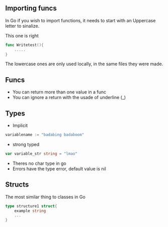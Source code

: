 ## Importing funcs
In Go if you wish to import functions, it needs to start with an Uppercase letter to sinalize.

This one is right
```go
func Writetest(){
    .....
}
```
The lowercase ones are only used locally, in the same files they were made.

## Funcs

- You can return more than one value in a func
- You can ignore a return with the usade of underline (_)

## Types
- Implicit
```go
variablename := "badabing badaboom"
```
- strong typed
```go
var variable_str string = "lmao"
```

- Theres no char type in go
- Errors have the type error, default value is nil

## Structs

The most similar thing to classes in Go
```go
type structure1 struct{
    example string
    ...
}
```